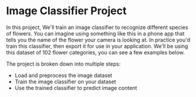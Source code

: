 # Image Classifier Project

In this project, We'll train an image classifier to recognize different species of flowers. You can imagine using something like this in a phone app that tells you the name of the flower your camera is looking at. In practice you'd train this classifier, then export it for use in your application. We'll be using this dataset of 102 flower categories, you can see a few examples below.

The project is broken down into multiple steps:

- Load and preprocess the image dataset
- Train the image classifier on your dataset
- Use the trained classifier to predict image content
